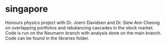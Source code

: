 # singapore

Honours physics project with Dr. Joern Davidsen and Dr. Siew Ann Cheong on overlapping portfolios and rebalancing cascades in the stock market. Code is run on the Neumann branch with analysis done on the main branch. Code can be found in the libraries folder.
